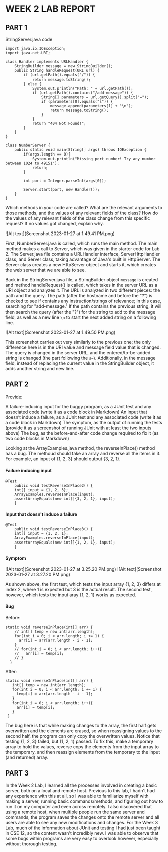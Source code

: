 # WEEK 2 LAB REPORT

## PART 1 ##

StringServer.java code
```
import java.io.IOException;
import java.net.URI;

class Handler implements URLHandler {
    StringBuilder message = new StringBuilder();
    public String handleRequest(URI url) {
        if (url.getPath().equals("/")) {
            return message.toString();
        } else {
            System.out.println("Path: " + url.getPath());
            if (url.getPath().contains("/add-message")) {
                String[] parameters = url.getQuery().split("=");
                if (parameters[0].equals("s")) {
                    message.append(parameters[1] + "\n");
                    return message.toString();
                }
            }
            return "404 Not Found!";
        }
    }
}

class NumberServer {
    public static void main(String[] args) throws IOException {
        if(args.length == 0){
            System.out.println("Missing port number! Try any number between 1024 to 49151");
            return;
        }

        int port = Integer.parseInt(args[0]);

        Server.start(port, new Handler());
    }
}
```

Which methods in your code are called?
What are the relevant arguments to those methods, and the values of any relevant fields of the class?
How do the values of any relevant fields of the class change from this specific request? If no values got changed, explain why.


![Alt text](Screenshot 2023-01-27 at 1.49.41 PM.png)

First, NumberServer.java is called, which runs the main method. The main method makes a call to Server, which was given in the starter code for Lab 2. The Server.java file contains a URLHandler interface, ServerHttpHandler class, and Server class, taking advantage of Java's built in HttpServer. The Server class creates a new HttpServer object and starts it, which creates the web server that we are able to see. 

Back in the StringServer.java file, a StringBuilder object ```message``` is created and method handleRequest() is called, which takes in the server URL as a URI object and analyzes it. The URL is analyzed in two different pieces: the path and the query. The path (after the hostname and before the  "?") is checked to see if contains any instruction/strings of relevance; in this case, searching for "add-message." If the path contains the previous string, it will then search the query (after the "?") for the string to add to the message field, as well as a new line ```\n``` to start the next added string on a following line.

![Alt text](Screenshot 2023-01-27 at 1.49.50 PM.png)

This screenshot carries out very similarly to the previous one; the only difference here is in the URI value and message field value that is changed. The query is changed in the server URL, and the entered/to-be-added string is changed (the part following the ```s=```). Additionally, in the message field, instead of replacing the current value in the StringBuilder object, it adds another string and new line.

## PART 2 ##

Provide:

A failure-inducing input for the buggy program, as a JUnit test and any associated code (write it as a code block in Markdown)
An input that doesn’t induce a failure, as a JUnit test and any associated code (write it as a code block in Markdown)
The symptom, as the output of running the tests (provide it as a screenshot of running JUnit with at least the two inputs above)
The bug, as the before-and-after code change required to fix it (as two code blocks in Markdown)

Looking at the ArrayExamples.java method, the reverseInPlace() method has a bug. The methoud should take an array and reverse all the items in it. For example, an input of {1, 2, 3} should output {3, 2, 1}.

#### Failure inducing input ####

```
@Test 
	public void testReverseInPlace2() {
    int[] input = {1, 2, 3};
    ArrayExamples.reverseInPlace(input);
    assertArrayEquals(new int[]{3, 2, 1}, input);
	}
```

#### Input that doesn't induce a failure ####

```
@Test 
	public void testReverseInPlace3() {
    int[] input = {1, 2, 1};
    ArrayExamples.reverseInPlace(input);
    assertArrayEquals(new int[]{1, 2, 1}, input);
	}
```

#### Symptom ####

![Alt text](Screenshot 2023-01-27 at 3.25.20 PM.png)
![Alt text](Screenshot 2023-01-27 at 3.27.20 PM.png)

As shown above, the first test, which tests the input array {1, 2, 3} differs at index 2, where 1 is expected but 3 is the actual result.
The second test, however, which tests the input aray {1, 2, 1} works as expected.

#### Bug ####

Before:
```
static void reverseInPlace(int[] arr) {
    // int[] temp = new int[arr.length];
    for(int i = 0; i < arr.length; i += 1) {
      arr[i] = arr[arr.length - i - 1];
    }
    // for(int i = 0; i < arr.length; i++){
    //   arr[i] = temp[i];
    // }
  }
 ```
 
 After:
 ```
static void reverseInPlace(int[] arr) {
    int[] temp = new int[arr.length];
    for(int i = 0; i < arr.length; i += 1) {
      temp[i] = arr[arr.length - i - 1];
    }
    for(int i = 0; i < arr.length; i++){
      arr[i] = temp[i];
    }
  }
 ```
 
The bug here is that while making changes to the array, the first half gets overwritten and the elements are erased, so when reassigning values to the second half, the program can only copy the overwritten values. Notice that testing {1, 2, 3} failed, but {1, 2, 1} passed. To fix this, make a temporary array to hold the values, reverse copy the elements from the input array to the temporary, and then reassign elements from the temporary to the input (and returned) array.

## PART 3 ##

In the Week 2 Lab, I learned all the processes involved in creating a basic server, both on a local and remote host. Previous to this lab, I hadn't had any experience with this at all, so I was able to familiarize myself with making a server, running basic commands/methods, and figuring out how to run it on my computer and even across remotely. I also discovered that using a remote host, when multiple people run the same server and commands, the program saves the changes onto the remote server and all users are able to see any new modifications and changes. For the Week 3 Lab, much of the information about JUnit and testing I had just been taught in CSE 12, so the content wasn't incredibly new. I was able to observe that some bugs within programs are very easy to overlook however, especially without thorough testing.
